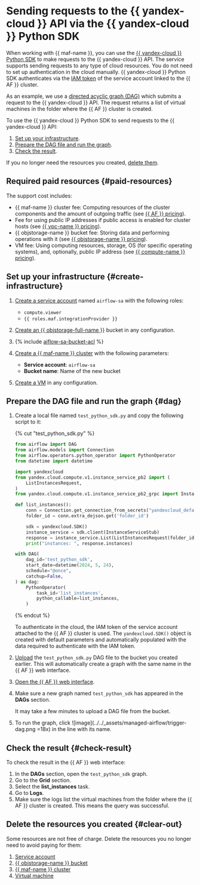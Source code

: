 # Sending requests to the {{ yandex-cloud }} API via the {{ yandex-cloud }} Python SDK

When working with {{ maf-name }}, you can use the [{{ yandex-cloud }} Python SDK](https://github.com/yandex-cloud/python-sdk) to make requests to the {{ yandex-cloud }} API. The service supports sending requests to any type of cloud resources. You do not need to set up authentication in the cloud manually. {{ yandex-cloud }} Python SDK authenticates via the [IAM token](../../iam/concepts/authorization/iam-token.md) of the service account linked to the {{ AF }} cluster.

As an example, we use a [directed acyclic graph (DAG)](../../managed-airflow/concepts/index.md#about-the-service) which submits a request to the {{ yandex-cloud }} API. The request returns a list of virtual machines in the folder where the {{ AF }} cluster is created.

To use the {{ yandex-cloud }} Python SDK to send requests to the {{ yandex-cloud }} API:

1. [Set up your infrastructure](#create-infrastracture).
1. [Prepare the DAG file and run the graph](#dag).
1. [Check the result](#check-result).

If you no longer need the resources you created, [delete them](#clear-out).


## Required paid resources {#paid-resources}

The support cost includes:

* {{ maf-name }} cluster fee: Computing resources of the cluster components and the amount of outgoing traffic (see [{{ AF }} pricing](../../managed-airflow/pricing.md)).
* Fee for using public IP addresses if public access is enabled for cluster hosts (see [{{ vpc-name }} pricing](../../vpc/pricing.md)).
* {{ objstorage-name }} bucket fee: Storing data and performing operations with it (see [{{ objstorage-name }} pricing](../../storage/pricing.md)).
* VM fee: Using computing resources, storage, OS (for specific operating systems), and, optionally, public IP address (see [{{ compute-name }} pricing](../../compute/pricing.md)).


## Set up your infrastructure {#create-infrastructure}

1. [Create a service account](../../iam/operations/sa/create.md#create-sa) named `airflow-sa` with the following roles:

   * `compute.viewer`
   * `{{ roles.maf.integrationProvider }}`

1. [Create an {{ objstorage-full-name }}](../../storage/operations/buckets/create.md) bucket in any configuration.

1. {% include [aiflow-sa-bucket-acl](../../_includes/managed-airflow/aiflow-sa-bucket-acl.md) %}

1. [Create a {{ maf-name }} cluster](../../managed-airflow/operations/cluster-create.md#create-cluster) with the following parameters:

   * **Service account**: `airflow-sa`
   * **Bucket name**: Name of the new bucket

1. [Create a VM](../../compute/operations/vm-create/create-linux-vm.md) in any configuration.

## Prepare the DAG file and run the graph {#dag}

1. Create a local file named `test_python_sdk.py` and copy the following script to it:

   {% cut "test_python_sdk.py" %}

   ```python
   from airflow import DAG
   from airflow.models import Connection
   from airflow.operators.python_operator import PythonOperator
   from datetime import datetime

   import yandexcloud
   from yandex.cloud.compute.v1.instance_service_pb2 import (
       ListInstancesRequest,
   )
   from yandex.cloud.compute.v1.instance_service_pb2_grpc import InstanceServiceStub

   def list_instances():
       conn = Connection.get_connection_from_secrets("yandexcloud_default")
       folder_id = conn.extra_dejson.get('folder_id')

       sdk = yandexcloud.SDK()
       instance_service = sdk.client(InstanceServiceStub)
       response = instance_service.List(ListInstancesRequest(folder_id=folder_id))
       print("instances: ", response.instances)

   with DAG(
       dag_id='test_python_sdk',
       start_date=datetime(2024, 5, 24),
       schedule="@once",
       catchup=False,
   ) as dag:
       PythonOperator(
           task_id='list_instances',
           python_callable=list_instances,
       )
   ```

   {% endcut %}

   To authenticate in the cloud, the IAM token of the service account attached to the {{ AF }} cluster is used. The `yandexcloud.SDK()` object is created with default parameters and automatically populated with the data required to authenticate with the IAM token.

1. [Upload](../../storage/operations/objects/upload.md) the `test_python_sdk.py` DAG file to the bucket you created earlier. This will automatically create a graph with the same name in the {{ AF }} web interface.

1. [Open the {{ AF }} web interface](../../managed-airflow/operations/af-interfaces.md#web-gui).

1. Make sure a new graph named `test_python_sdk` has appeared in the **DAGs** section.

   It may take a few minutes to upload a DAG file from the bucket.

1. To run the graph, click ![image](../../_assets/managed-airflow/trigger-dag.png =18x) in the line with its name.

## Check the result {#check-result}

To check the result in the {{ AF }} web interface:

1. In the **DAGs** section, open the `test_python_sdk` graph.
1. Go to the **Grid** section.
1. Select the **list_instances** task.
1. Go to **Logs**.
1. Make sure the logs list the virtual machines from the folder where the {{ AF }} cluster is created. This means the query was successful.

## Delete the resources you created {#clear-out}

Some resources are not free of charge. Delete the resources you no longer need to avoid paying for them:

1. [Service account](../../iam/operations/sa/delete.md)
1. [{{ objstorage-name }} bucket](../../storage/operations/buckets/delete.md)
1. [{{ maf-name }} cluster](../../managed-airflow/operations/cluster-delete.md#delete)
1. [Virtual machine](../../compute/operations/vm-control/vm-delete.md)
